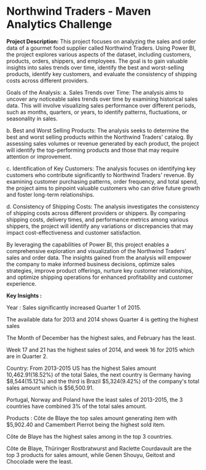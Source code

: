 # Northwind Traders - Maven Analytics Challenge

**Project Description:**
This project focuses on analyzing the sales and order data of a gourmet food supplier called Northwind Traders. Using Power BI, the project explores various aspects of the dataset, including customers, products, orders, shippers, and employees. The goal is to gain valuable insights into sales trends over time, identify the best and worst-selling products, identify key customers, and evaluate the consistency of shipping costs across different providers.

Goals of the Analysis:
a. Sales Trends over Time:
The analysis aims to uncover any noticeable sales trends over time by examining historical sales data. This will involve visualizing sales performance over different periods, such as months, quarters, or years, to identify patterns, fluctuations, or seasonality in sales.

b. Best and Worst Selling Products:
The analysis seeks to determine the best and worst selling products within the Northwind Traders' catalog. By assessing sales volumes or revenue generated by each product, the project will identify the top-performing products and those that may require attention or improvement.

c. Identification of Key Customers:
The analysis focuses on identifying key customers who contribute significantly to Northwind Traders' revenue. By examining customer purchasing patterns, order frequency, and total spend, the project aims to pinpoint valuable customers who can drive future growth and foster long-term relationships.

d. Consistency of Shipping Costs:
The analysis investigates the consistency of shipping costs across different providers or shippers. By comparing shipping costs, delivery times, and performance metrics among various shippers, the project will identify any variations or discrepancies that may impact cost-effectiveness and customer satisfaction.

By leveraging the capabilities of Power BI, this project enables a comprehensive exploration and visualization of the Northwind Traders' sales and order data. The insights gained from the analysis will empower the company to make informed business decisions, optimize sales strategies, improve product offerings, nurture key customer relationships, and optimize shipping operations for enhanced profitability and customer experience.


**Key Insights :**

Year :
Sales significantly increased Quarter 1 of 2015.

The available data for 2013 and 2014 shows Quarter 4 is getting the highest sales

The Month of December has the highest sales, and February has the least.

Week 17 and 21 has the highest sales of 2014, and week 16 for 2015 which are in Quarter 2.

Country:
From 2013-2015 US has the highest Sales amount 10,462.91(18.52%) of the total Sales, the next country is Germany having $8,544(15.12%) and the third is Brazil $5,324(9.42%) of the company's total sales amount which is $56,500.91.

Portugal, Norway and Poland have the least sales of 2013-2015, the 3 countries have combined 3% of the total sales amount.

Products :
Côte de Blaye the top sales amount generating item with $5,902.40 and Camembert Pierrot being the highest sold item.

Côte de Blaye has the highest sales among in the top 3 countries.

Côte de Blaye, Thüringer Rostbratwurst and Raclette Courdavault are the top 3 products for sales amount, while Genen Shouyu, Geitost and Chocolade were the least.
